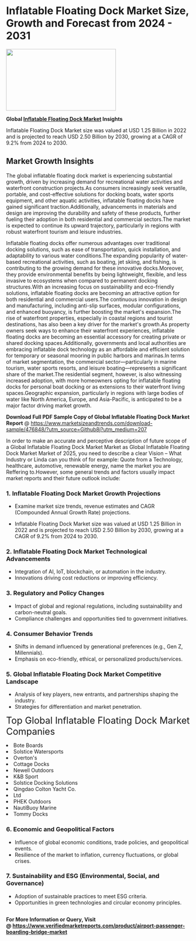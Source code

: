 <H1>Inflatable Floating Dock Market Size, Growth and Forecast from 2024 - 2031</H1><img class="aligncenter size-medium wp-image-584254" src="https://thirdeyenews.in/wp-content/uploads/2024/09/Global-Market-Research-300x168.jpeg" alt="" width="300" height="168" /><p><strong>Global&nbsp;<a href="https://www.marketsizeandtrends.com/download-sample/476848/?utm_source=Github8j?utm_medium=207">Inflatable Floating Dock Market</a> Insights</strong></p><p>Inflatable Floating Dock Market size was valued at USD 1.25 Billion in 2022 and is projected to reach USD 2.50 Billion by 2030, growing at a CAGR of 9.2% from 2024 to 2030.</p><p><h2>Market Growth Insights</h2> <p>The global inflatable floating dock market is experiencing substantial growth, driven by increasing demand for recreational water activities and waterfront construction projects.As consumers increasingly seek versatile, portable, and cost-effective solutions for docking boats, water sports equipment, and other aquatic activities, inflatable floating docks have gained significant traction.Additionally, advancements in materials and design are improving the durability and safety of these products, further fueling their adoption in both residential and commercial sectors.The market is expected to continue its upward trajectory, particularly in regions with robust waterfront tourism and leisure industries.</p> <p>Inflatable floating docks offer numerous advantages over traditional docking solutions, such as ease of transportation, quick installation, and adaptability to various water conditions.The expanding popularity of water-based recreational activities, such as boating, jet skiing, and fishing, is contributing to the growing demand for these innovative docks.Moreover, they provide environmental benefits by being lightweight, flexible, and less invasive to ecosystems when compared to permanent docking structures.With an increasing focus on sustainability and eco-friendly solutions, inflatable floating docks are becoming an attractive option for both residential and commercial users.The continuous innovation in design and manufacturing, including anti-slip surfaces, modular configurations, and enhanced buoyancy, is further boosting the market's expansion.The rise of waterfront properties, especially in coastal regions and tourist destinations, has also been a key driver for the market's growth.As property owners seek ways to enhance their waterfront experiences, inflatable floating docks are becoming an essential accessory for creating private or shared docking spaces.Additionally, governments and local authorities are embracing inflatable dock technology as an affordable and efficient solution for temporary or seasonal mooring in public harbors and marinas.In terms of market segmentation, the commercial sector—particularly in marine tourism, water sports resorts, and leisure boating—represents a significant share of the market.The residential segment, however, is also witnessing increased adoption, with more homeowners opting for inflatable floating docks for personal boat docking or as extensions to their waterfront living spaces.Geographic expansion, particularly in regions with large bodies of water like North America, Europe, and Asia-Pacific, is anticipated to be a major factor driving market growth.<p><span class=""><strong>Download Full PDF Sample Copy of Global Inflatable Floating Dock Market Report</strong> @ <a href="https://www.marketsizeandtrends.com/download-sample/476848/?utm_source=Github8j?utm_medium=207" target="_blank">https://www.marketsizeandtrends.com/download-sample/476848/?utm_source=Github8j?utm_medium=207</a></span></p><p>In order to make an accurate and perceptive description of future scope of a Global&nbsp;Inflatable Floating Dock Market Market as Global&nbsp;Inflatable Floating Dock Market Market of 2025, you need to describe a clear Vision &ndash; What Industry or Linda can you think of for example: Quote from a Technology, healthcare, automotive, renewable energy, name the market you are Reffering to.However, some general trends and factors usually impact market reports and their future outlook include:</p><h3>1.&nbsp;<strong>Inflatable Floating Dock Market Growth Projections</strong></h3><ul><li>Examine market size trends, revenue estimates and CAGR (Compounded Annual Growth Rate) projections.</li><li><p>Inflatable Floating Dock Market size was valued at USD 1.25 Billion in 2022 and is projected to reach USD 2.50 Billion by 2030, growing at a CAGR of 9.2% from 2024 to 2030.</p></li></ul><h3>2.&nbsp;<strong>Inflatable Floating Dock Market Technological Advancements</strong></h3><ul><li>Integration of AI, IoT, blockchain, or automation in the industry.</li><li>Innovations driving cost reductions or improving efficiency.</li></ul><h3>3.&nbsp;<strong>Regulatory and Policy Changes</strong></h3><ul><li>Impact of global and regional regulations, including sustainability and carbon-neutral goals.</li><li>Compliance challenges and opportunities tied to government initiatives.</li></ul><h3>4.&nbsp;<strong>Consumer Behavior Trends</strong></h3><ul><li>Shifts in demand influenced by generational preferences (e.g., Gen Z, Millennials).</li><li>Emphasis on eco-friendly, ethical, or personalized products/services.</li></ul><h3>5.&nbsp;<strong>Global Inflatable Floating Dock Market Competitive Landscape</strong></h3><ul><li>Analysis of key players, new entrants, and partnerships shaping the industry.</li><li>Strategies for differentiation and market penetration.</li></ul><p data-pm-slice="1 1 []"><span style="color: inherit; font-family: inherit; font-size: 25px;">Top Global Inflatable Floating Dock Market Companies</span></p><div class="" data-test-id=""><p><li>Bote Boards</li><li> Solstice Watersports</li><li> Overton's</li><li> Cottage Docks</li><li> Newell Outdoors</li><li> K&B Sport</li><li> Solstice Docking Solutions</li><li> Qingdao Colton Yacht Co.</li><li>Ltd</li><li> PHEK Outdoors</li><li> NautiBuoy Marine</li><li> Tommy Docks</li></p></div><h3>6.&nbsp;<strong>Economic and Geopolitical Factors</strong></h3><ul><li>Influence of global economic conditions, trade policies, and geopolitical events.</li><li>Resilience of the market to inflation, currency fluctuations, or global crises.</li></ul><h3>7.&nbsp;<strong>Sustainability and ESG (Environmental, Social, and Governance)</strong></h3><ul><li>Adoption of sustainable practices to meet ESG criteria.</li><li>Opportunities in green technologies and circular economy principles.</li></ul><h2><strong style="font-size: 14px;">For More Information or Query, Visit @&nbsp;</strong><a style="background-color: #ffffff; font-size: 14px;" href="https://www.marketsizeandtrends.com/report/inflatable-floating-dock-market/" target="_blank">https://www.verifiedmarketreports.com/product/airport-passenger-boarding-bridge-market</a></h2>